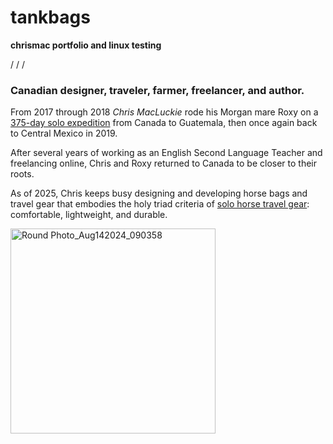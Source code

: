 # tankbags
**chrismac portfolio and linux testing** 

/
/
/

### Canadian designer, traveler, farmer, freelancer, and author.

From 2017 through 2018 _Chris MacLuckie_ rode his Morgan mare Roxy on a [375-day solo expedition](www.5000milesofhope.org) from Canada to Guatemala, then once again back to Central Mexico in 2019.

After several years of working as an English Second Language Teacher and freelancing online, Chris and Roxy returned to Canada to be closer to their roots.

As of 2025, Chris keeps busy designing and developing horse bags and travel gear that embodies the holy triad criteria of [solo horse travel gear](www.tankbags.ca): comfortable, lightweight, and durable.
      
<img width="328" height="328" alt="Round Photo_Aug142024_090358" src="https://github.com/user-attachments/assets/992ea3bb-01c7-4e9c-93e0-213b961a448e" />

							
